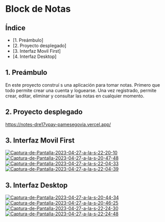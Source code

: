 # Block de Notas

## Índice

* [1. Preámbulo]
* [2. Proyecto desplegado]
* [3. Interfaz Movil First]
* [4. Interfaz Desktop]


## 1. Preámbulo

En este proyecto construí s una aplicación para tomar notas. Primero que todo permite crear una cuenta y loguearse. Una vez registrado, permite crear, editar, eliminar y consultar las notas en cualquier momento.



## 2. Proyecto desplegado
https://notes-dre17vpay-pamesegovia.vercel.app/


## 3. Interfaz Movil First
<a href="https://ibb.co/ySvKF46"><img src="https://i.ibb.co/4dvCR18/Captura-de-Pantalla-2023-04-27-a-la-s-22-20-10.png" alt="Captura-de-Pantalla-2023-04-27-a-la-s-22-20-10" border="0"></a>
<a href="https://ibb.co/YR9fBwC"><img src="https://i.ibb.co/p0D4j57/Captura-de-Pantalla-2023-04-27-a-la-s-20-47-48.png" alt="Captura-de-Pantalla-2023-04-27-a-la-s-20-47-48" border="0"></a>
<a href="https://ibb.co/D4c49rB"><img src="https://i.ibb.co/9nKnbZx/Captura-de-Pantalla-2023-04-27-a-la-s-22-04-33.png" alt="Captura-de-Pantalla-2023-04-27-a-la-s-22-04-33" border="0"></a>
<a href="https://ibb.co/NnD4cqv"><img src="https://i.ibb.co/7NM9sDf/Captura-de-Pantalla-2023-04-27-a-la-s-22-04-39.png" alt="Captura-de-Pantalla-2023-04-27-a-la-s-22-04-39" border="0"></a>


## 3. Interfaz Desktop
<a href="https://ibb.co/1vnHHXp"><img src="https://i.ibb.co/kHyYYDr/Captura-de-Pantalla-2023-04-27-a-la-s-20-44-34.png" alt="Captura-de-Pantalla-2023-04-27-a-la-s-20-44-34" border="0"></a>
<a href="https://ibb.co/8sYnQS7"><img src="https://i.ibb.co/3dR5PLC/Captura-de-Pantalla-2023-04-27-a-la-s-20-46-25.png" alt="Captura-de-Pantalla-2023-04-27-a-la-s-20-46-25" border="0"></a>
<a href="https://ibb.co/dPWr3zG"><img src="https://i.ibb.co/N9VskHZ/Captura-de-Pantalla-2023-04-27-a-la-s-22-24-30.png" alt="Captura-de-Pantalla-2023-04-27-a-la-s-22-24-30" border="0"></a>
<a href="https://ibb.co/MBXsnhg"><img src="https://i.ibb.co/GHh07Jd/Captura-de-Pantalla-2023-04-27-a-la-s-22-24-48.png" alt="Captura-de-Pantalla-2023-04-27-a-la-s-22-24-48" border="0"></a>

